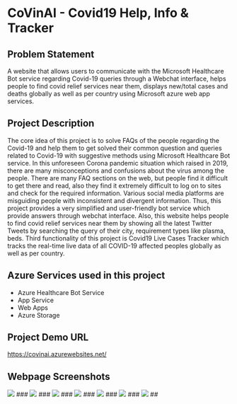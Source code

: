 # CoVinAI - Covid19 Help, Info & Tracker

## Problem Statement
A website that allows users to communicate with the Microsoft Healthcare Bot service regarding Covid-19 queries through a Webchat interface, helps people to find covid relief services near them, displays new/total cases and deaths globally as well as per country using Microsoft azure web app services.

## Project Description
The core idea of this project is to solve FAQs of the people regarding the Covid-19 and help them to get solved their common question and queries related to Covid-19 with suggestive methods using Microsoft Healthcare Bot service. In this unforeseen Corona pandemic situation which raised in 2019, there are many misconceptions and confusions about the virus among the people. There are many FAQ sections on the web, but people find it difficult to get there and read, also they find it extremely difficult to log on to sites and check for the required information. Various social media platforms are misguiding people with inconsistent and divergent information. Thus, this project provides a very simplified and user-friendly bot service which provide answers through webchat interface. Also, this website helps people to find covid relief services near them by showing all the latest Twitter Tweets by searching the query of their city, requirement types like plasma, beds. Third functionality of this project is Covid19 Live Cases Tracker which tracks the real-time live data of all COVID-19 affected peoples globally as well as per country. 

## Azure Services used in this project
- Azure Healthcare Bot Service
- App Service
- Web Apps
- Azure Storage

## Project Demo URL
https://covinai.azurewebsites.net/

## Webpage Screenshots

<img src="https://raw.githubusercontent.com/VinayEdula/Co.VinAI/main/Web%20App/Screenshot%20(4564).png"/>
###
<img src="https://raw.githubusercontent.com/VinayEdula/Co.VinAI/main/Web%20App/Screenshot%20(4565).png"/>
###
<img src="https://raw.githubusercontent.com/VinayEdula/Co.VinAI/main/Web%20App/Screenshot%20(4566).png"/>
###
<img src="https://raw.githubusercontent.com/VinayEdula/Co.VinAI/main/Web%20App/Screenshot%20(4567).png"/>
###
<img src="https://raw.githubusercontent.com/VinayEdula/Co.VinAI/main/Web%20App/Screenshot%20(4568).png"/>
###
<img src="https://raw.githubusercontent.com/VinayEdula/Co.VinAI/main/Web%20App/Screenshot%20(4569).png"/>
###
<img src="https://raw.githubusercontent.com/VinayEdula/Co.VinAI/main/Web%20App/Screenshot%20(4570).png"/>
##
